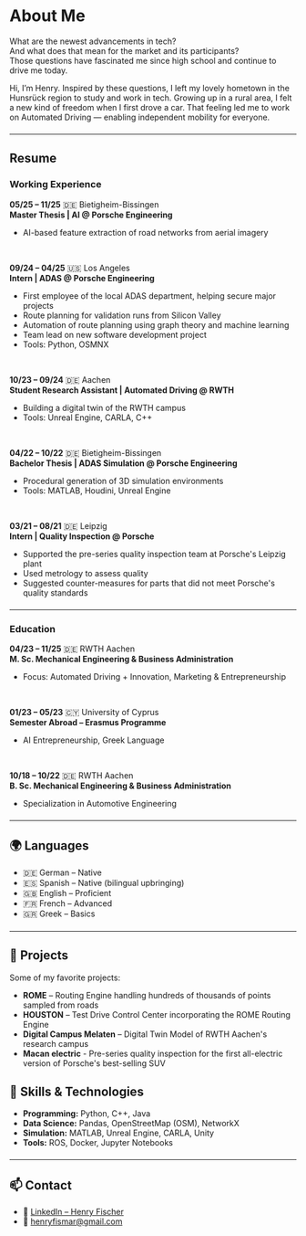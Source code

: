 # About Me

What are the newest advancements in tech?  
And what does that mean for the market and its participants?  
Those questions have fascinated me since high school and continue to drive me today.

Hi, I’m Henry. Inspired by these questions, I left my lovely hometown in the Hunsrück region to study and work in tech. Growing up in a rural area, I felt a new kind of freedom when I first drove a car. That feeling led me to work on Automated Driving — enabling independent mobility for everyone.

<hr style="margin: 1.5em 0;">

## Resume

### Working Experience

**05/25 – 11/25** 🇩🇪 Bietigheim-Bissingen  
**Master Thesis | AI @ Porsche Engineering**  
- AI-based feature extraction of road networks from aerial imagery  

<br>

**09/24 – 04/25** 🇺🇸 Los Angeles  
**Intern | ADAS @ Porsche Engineering**  
- First employee of the local ADAS department, helping secure major projects  
- Route planning for validation runs from Silicon Valley  
- Automation of route planning using graph theory and machine learning  
- Team lead on new software development project  
- Tools: Python, OSMNX  

<br>

**10/23 – 09/24** 🇩🇪 Aachen  
**Student Research Assistant | Automated Driving @ RWTH**  
- Building a digital twin of the RWTH campus  
- Tools: Unreal Engine, CARLA, C++  

<br>

**04/22 – 10/22** 🇩🇪 Bietigheim-Bissingen  
**Bachelor Thesis | ADAS Simulation @ Porsche Engineering**  
- Procedural generation of 3D simulation environments  
- Tools: MATLAB, Houdini, Unreal Engine

<br>

**03/21 – 08/21** 🇩🇪 Leipzig<br>
**Intern | Quality Inspection @ Porsche**  
- Supported the pre-series quality inspection team at Porsche's Leipzig plant
- Used metrology to assess quality
- Suggested counter-measures for parts that did not meet Porsche's quality standards
<hr style="margin: 1.5em 0;">

### Education

**04/23 – 11/25** 🇩🇪 RWTH Aachen  
**M. Sc. Mechanical Engineering & Business Administration**  
- Focus: Automated Driving + Innovation, Marketing & Entrepreneurship  

<br>

**01/23 – 05/23** 🇨🇾 University of Cyprus  
**Semester Abroad – Erasmus Programme**
- AI Entrepreneurship, Greek Language  

<br>

**10/18 – 10/22** 🇩🇪 RWTH Aachen  
**B. Sc. Mechanical Engineering & Business Administration**  
- Specialization in Automotive Engineering  

<hr style="margin: 1.5em 0;">

## 🌍 Languages

- 🇩🇪 German – Native  
- 🇪🇸 Spanish – Native (bilingual upbringing)  
- 🇬🇧 English – Proficient  
- 🇫🇷 French – Advanced  
- 🇬🇷 Greek – Basics  

<hr style="margin: 1.5em 0;">

## 🚀 Projects

Some of my favorite projects:

- **ROME** – Routing Engine handling hundreds of thousands of points sampled from roads  
- **HOUSTON** – Test Drive Control Center incorporating the ROME Routing Engine 
- **Digital Campus Melaten** – Digital Twin Model of RWTH Aachen's research campus
- **Macan electric** - Pre-series quality inspection for the first all-electric version of Porsche's best-selling SUV

## 🔧 Skills & Technologies

- **Programming:** Python, C++, Java  
- **Data Science:** Pandas, OpenStreetMap (OSM), NetworkX  
- **Simulation:** MATLAB, Unreal Engine, CARLA, Unity
- **Tools:** ROS, Docker, Jupyter Notebooks  

<hr style="margin: 1.5em 0;">

## 📫 Contact

- 📇 [LinkedIn – Henry Fischer](https://linkedin.com/in/henryfischer1)  
- 📧 henryfismar@gmail.com
